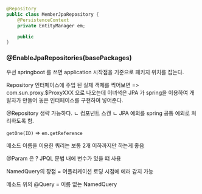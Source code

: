 
```java
@Repository
public class MemberJpaRepository {
	@PersistenceContext
	private EntityManager em;

	public 
}
```

### @EnableJpaRepositories(basePackages)

우선 springboot 를 쓰면 application 시작점을 기준으로 패키지 위치를 잡는다.


Repository 인터페이스에 주입 된 실제 객체를 찍어보면 => com.sun.proxy.$ProxyXXX  으로 나오는데 이녀석은 JPA 가  spring을 이용하여 개발자가 만들어 놓은 인터페이스를 구현하여 넣어준다.

@Repository 생략 가능하다. 
ㄴ 컴포넌트 스캔
ㄴ JPA 예외를 spring 공통 예외로 처리하도록 함.

`getOne(ID)` => `em.getReference`

메소드 이름을 이용한 쿼리는 보통 2개 이하까지만 하는게 좋음

@Param 은 ? JPQL 문법 내에 변수가 있을 떄 사용

NamedQuery의 장점 = 어플리케이션 로딩 시점에 에러 감지 가능

메소드 위의 @Query = 이름 없는 NamedQuery